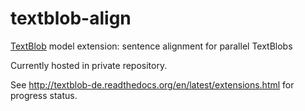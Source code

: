 textblob-align
==============

[TextBlob](http://textblob.readthedocs.org/en/dev/) model extension: sentence alignment for parallel TextBlobs

Currently hosted in private repository.

See http://textblob-de.readthedocs.org/en/latest/extensions.html for progress status.
